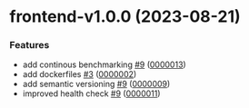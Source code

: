 # frontend-v1.0.0 (2023-08-21)


### Features

* add continous benchmarking [#9](https://github.com/Darchie4/DevOps-Hand-in-G09a/issues/9) ([0000013](https://github.com/Darchie4/DevOps-Hand-in-G09a/commit/000001309b76019bce76e0b7fea173bfdbd6c2fb))
* add dockerfiles [#3](https://github.com/Darchie4/DevOps-Hand-in-G09a/issues/3) ([0000002](https://github.com/Darchie4/DevOps-Hand-in-G09a/commit/000000200d482745683832576bd264d651d38e15))
* add semantic versioning [#9](https://github.com/Darchie4/DevOps-Hand-in-G09a/issues/9) ([0000009](https://github.com/Darchie4/DevOps-Hand-in-G09a/commit/000000902c3533b7ebd6f457684a64503e87363e))
* improved health check [#9](https://github.com/Darchie4/DevOps-Hand-in-G09a/issues/9) ([0000011](https://github.com/Darchie4/DevOps-Hand-in-G09a/commit/00000110eb1c60ef92c43d3136a0b2def28fed07))
